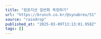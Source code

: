 ```yaml
---
title: "컴포지션 일반화 측정하기"
url: "https://brunch.co.kr/@synabreu/51"
source: "raindrop"
published_at: "2025-03-09T13:13:01.958Z"
tags: []
---
```


